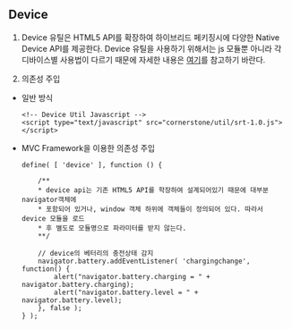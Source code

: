 <!--
layout: 'post'
section: 'Cornerstone Framework'
title: '단말 API'
outline: 'Device 유틸은 HTML5 API를 확장하여 하이브리드 페키징시에 다양한 Native Device API를 제공한다 Device 유틸을 사용하기 위해서는 js 모듈뿐 아니라 각 디바이스별 사용법이 다르기 때문에 자세한 내용은 여기를 참고하기 바란다...'
date: '2012-11-16'
tagstr: 'utiltily'
order: '[5, 1, 2]'
thumbnail: '5.1.02.device_API.png'
-->

Device
------
1)	Device 유틸은 HTML5 API를 확장하여 하이브리드 페키징시에 다양한 Native Device API를 제공한다.
    Device 유틸을 사용하기 위해서는 js 모듈뿐 아니라 각 디바이스별 사용법이 다르기 때문에 자세한 내용은
    [여기](RT_1_basic_structure.html)를 참고하기 바란다.

2)	의존성 주입 

-	일반 방식

		<!-- Device Util Javascript -->
		<script type="text/javascript" src="cornerstone/util/srt-1.0.js"></script>

-	MVC Framework을 이용한 의존성 주입
		
		define( [ 'device' ], function () {
			
			/**
			* device api는 기존 HTML5 API를 학장하여 설계되어있기 때문에 대부분 navigator객체에
			* 포함되어 있거나, window 객체 하위에 객체들이 정의되어 있다. 따라서 device 모듈을 로드
			* 후 별도로 모듈명으로 파라미터를 받지 않는다.
			**/

			// device의 베터리의 충전상태 감지
			navigator.battery.addEventListener( 'chargingchange', function() {
				alert("navigator.battery.charging = " + navigator.battery.charging);
				alert("navigator.battery.level = " + navigator.battery.level);
			}, false );
		} );

